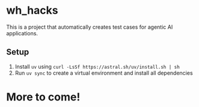 # wh_hacks

This is a project that automatically creates test cases for agentic AI applications.

## Setup

1. Install `uv` using `curl -LsSf https://astral.sh/uv/install.sh | sh`
2. Run `uv sync` to create a virtual environment and install all dependencies

# More to come!
